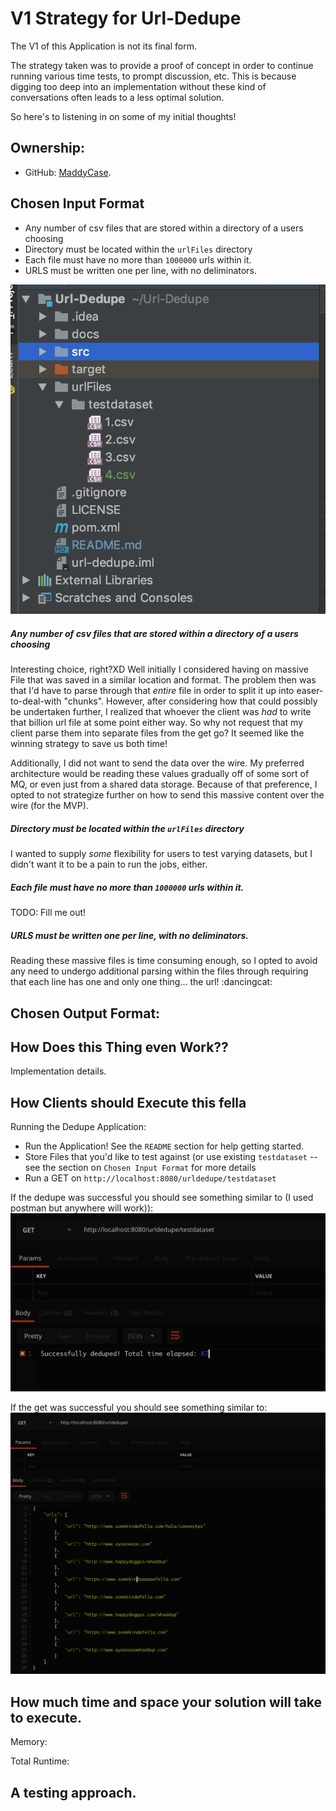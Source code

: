 # V1 Strategy for Url-Dedupe
The V1 of this Application is not its final form. 

The strategy taken was to provide a proof of concept in order
to continue running various time tests, to prompt discussion, etc. This is because digging too deep
into an implementation without these kind of conversations often leads to a less optimal solution.

So here's to listening in on some of my initial thoughts!

## Ownership:
* GitHub: [MaddyCase](https://github.com/MaddyCase). 

## Chosen Input Format
- Any number of csv files that are stored within a directory of a users choosing
- Directory must be located within the `urlFiles` directory
- Each file must have no more than `1000000` urls within it.
- URLS must be written one per line, with no deliminators.

![see visual here](images/url-files-location.png)
 
##### Any number of csv files that are stored within a directory of a users choosing

Interesting choice, right?XD Well initially I considered having on massive File that was saved in a similar location and format. The problem then was
that I'd have to parse through that _entire_ file in order to split it up into easer-to-deal-with "chunks". However, after considering how that could possibly
be undertaken further, I realized that whoever the client was _had_ to write that billion url file at some point either way. So why not request that my client
parse them into separate files from the get go? It seemed like the winning strategy to save us both time!

Additionally, I did not want to send the data over the wire. My preferred architecture would be reading these values gradually off of some sort of MQ, or even just from a 
shared data storage. Because of that preference, I opted to not strategize further on how to send this massive content over the wire (for the MVP).

##### Directory must be located within the `urlFiles` directory

I wanted to supply _some_ flexibility for users to test varying datasets, but I didn't want it to be a pain to run the jobs, either. 

##### Each file must have no more than `1000000` urls within it.

TODO: Fill me out!

##### URLS must be written one per line, with no deliminators.

Reading these massive files is time consuming enough, so I opted to avoid any need to undergo additional parsing within the files through requiring that each line has one and only
one thing... the url! :dancingcat:

## Chosen Output Format:


## How Does this Thing even Work??
Implementation details.


## How Clients should Execute this fella
Running the Dedupe Application:
- Run the Application! See the `README` section for help getting started.
- Store Files that you'd like to test against (or use existing `testdataset`  -- see the section on `Chosen Input Format` for more details
- Run a GET on `http://localhost:8080/urldedupe/testdataset`

If the dedupe was successful you should see something similar to (I used postman but anywhere will work)): 
 ![see visual here](images/example-dedupe-response.png)
 
 
If the get was successful you should see something similar to: 
 ![see visual here](images/example-get-urls-response.png)
  
## How much time and space your solution will take to execute.
Memory:

Total Runtime:

## A testing approach.